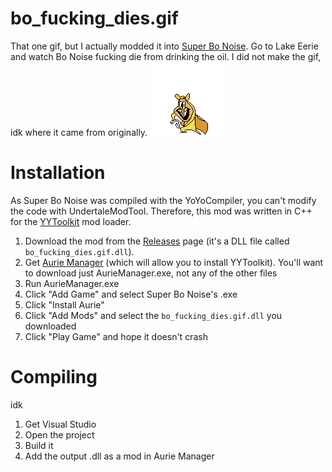 # bo_fucking_dies.gif

That one gif, but I actually modded it into [Super Bo Noise](https://puffballspeakerbox.itch.io/super-bo-noise). Go to Lake Eerie and watch Bo Noise fucking die from drinking the oil. I did not make the gif, idk where it came from originally.
![bo_fucking_dies.gif](gif_used_in_readme.gif)

# Installation

As Super Bo Noise was compiled with the YoYoCompiler, you can't modify the code with UndertaleModTool. Therefore, this mod was written in C++ for the [YYToolkit](https://github.com/AurieFramework/YYToolkit) mod loader.

1. Download the mod from the [Releases](/CST1229/bo_fucking_dies.gif/releases) page (it's a DLL file called `bo_fucking_dies.gif.dll`).
2. Get [Aurie Manager](https://github.com/AurieFramework/Aurie/releases) (which will allow you to install YYToolkit). You'll want to download just AurieManager.exe, not any of the other files
3. Run AurieManager.exe
4. Click "Add Game" and select Super Bo Noise's .exe
5. Click "Install Aurie"
6. Click "Add Mods" and select the `bo_fucking_dies.gif.dll` you downloaded
7. Click "Play Game" and hope it doesn't crash

# Compiling

idk

1. Get Visual Studio
2. Open the project
3. Build it
4. Add the output .dll as a mod in Aurie Manager